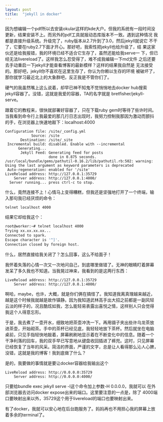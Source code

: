 ```yaml
---
layout: post
title:  "jekyll in docker"
---
```


因为想编辑一个pdf所以去安装okular这样的kde大户。但我的系统有一段时间没
更新，结果安装不上。而另外的pdf工具就报动态库版本不一致。遇到这种情况
我都是直接升级系统。升级完了，ruby版本从2.7升到了3.0，然后jekyll就说它
不干了，它要在ruby2.7下面才开心。那好吧，我索性把jekyll也给升级了，结
果这家伙还是给我报错，我的环境已经不适合它生存了，虽然还能给我serve一
下，但已经无法livereload了。这样我怎么忍受得了，难不成我编辑一下md文件
之后还要去手动重启一下jekyll才能查看博客的最新模样？这样的结果我自然是
无法接受的。那好吧，jekyll你不喜欢在这里生存了，你认为你赖以生存的环境
被破坏了，那你就学习最近北上的大象群吧，反正我是不管你们了。

硬气的我虽然嘴上这么说着，却早已神不知鬼不觉悄悄地去docker hub搜索
jekyll容器了。没错，这就是我爱的容器，TA的名字就是
bretfisher/jekyll-serve。

跟着它的教程来，很快就部署好容器了，只在下载ruby gem时等待了些许时间。
当我看到命令行上我最爱的那几行日志出现时，我努力控制我那因为激动而颤抖
的手，在浏览器上快速地敲下：localhost:4000

```
Configuration file: /site/_config.yml
            Source: /site
       Destination: /site/_site
 Incremental build: disabled. Enable with --incremental
      Generating... 
       Jekyll Feed: Generating feed for posts
                    done in 0.875 seconds.
/usr/local/bundle/gems/pathutil-0.16.2/lib/pathutil.rb:502: warning: Using the last argument as keyword parameters is deprecated
 Auto-regeneration: enabled for '/site'
LiveReload address: http://127.0.0.1:35729
    Server address: http://127.0.0.1:4000/
  Server running... press ctrl-c to stop.
```

什么，竟然连接不上！心情马上变得糟糕，但我还是坚强地打开了一个终端，输
入那句我已经厌烦的命令：

```bash
telnet localhost 4000
```

结果它却给我这个：

```bash
root@worker:~# telnet localhost 4000 
Trying xx.xx.xx.xx...
Connected to spark.
Escape character is '^]'.
Connection closed by foreign host.
```

什么，居然直接给我关闭了？怎么回事，这么不给面子！

我怀着失落的心情一次又一次地问自己，到底哪里做错了。无神的眼睛盯着屏幕
发呆了多久我也不知道。当我晃过神来，我看到的是这两行东西：

```
LiveReload address: http://127.0.0.1:35729
    Server address: http://127.0.0.1:4000/
```

啊哈，maybe，也许，大概，就是你们俩在搞怪了。我知道我离真理越来越近，
越是这个时候我就越是故作镇静。因为我知道武林高手出大招之前都是一副风轻
云淡的样子的，况且酷炫如我，怎么能轻易表露出喜悦之情，这样别人只会觉得
我这个人得意忘形。

于是，我去煮了一壶开水，细致地把茶壶冲洗一下。再用镊子夹出些许乌龙茶放
进茶壶，开始砌茶。手中的茶杯已经见底，我轻轻地放下茶杯。然后就坐在电脑
桌前，只见手指轻快地敲着，屏幕刷刷地显示着在不断变化中的信息。随着一个
干净利落的回车，我的双手早已写意地从键盘收回插进了裤兜。这时，只见屏幕
已经恢复了当年的风采。简洁的界面，严谨的文字，总是让人看得那么沁人心脾，
没错，这就是我的博客！我到底做了什么？

是的，我要做的事情就是要让docker容器给我输出这个

```
LiveReload address: http://0.0.0.0:35729
    Server address: http://0.0.0.0:4000/
```

只要给bundle exec jekyll serve -l这个命令加上参数-H 0.0.0.0，我就可以
在外部浏览器去访问docker expose出来的端口。这里要注意的一点是，除了
4000端口要映射出来以外，35729这个用于livereload的端口也要映射出来。

有了docker，我就可以安心地在后台跑服务了。妈妈再也不用担心我的屏幕上放
着多余的terminal了。
